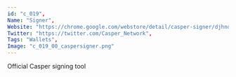 ```yaml
--- 
id: "c_019", 
Name: "Signer", 
Website: "https://chrome.google.com/webstore/detail/casper-signer/djhndpllfiibmcdbnmaaahkhchcoijce", 
Twitter: "https://twitter.com/Casper_Network", 
Tags: "Wallets", 
Image: "c_019_00_caspersigner.png" 
--- 
```

<!--lang:en--> 
Official Casper signing tool
<!--lang:es--] 
Herramienta de firma oficial de Casper
<!--lang:de--] 
Offizielles Signiertool von Casper
<!--lang:fr--] 
Outil de signature officiel de Casper
<!--lang:pl--] 
Oficjalne narzędzie do podpisywania Casper
<!--lang:uk--] 
Офіційний інструмент підпису Casper
[!--lang:*--> 
